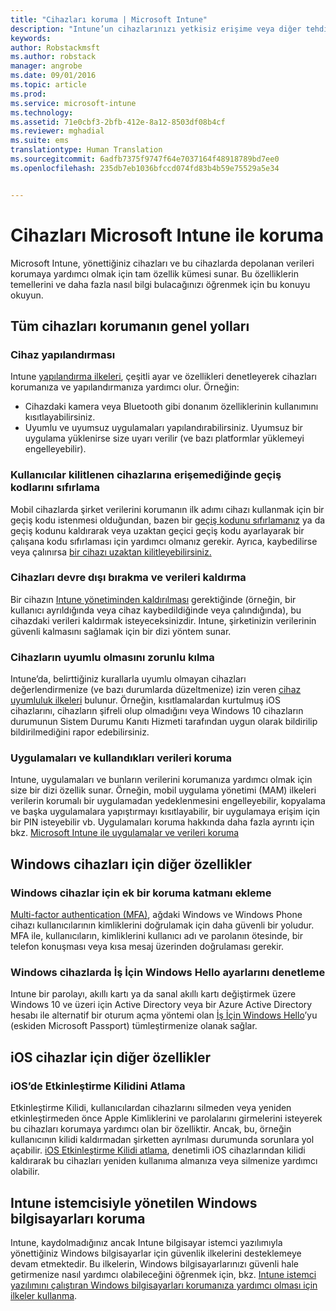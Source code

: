 ```yaml
---
title: "Cihazları koruma | Microsoft Intune"
description: "Intune’un cihazlarınızı yetkisiz erişime veya diğer tehditlere karşı korumanıza yardımcı olabileceği yollardan bazılarını öğrenin."
keywords: 
author: Robstackmsft
ms.author: robstack
manager: angrobe
ms.date: 09/01/2016
ms.topic: article
ms.prod: 
ms.service: microsoft-intune
ms.technology: 
ms.assetid: 71e0cbf3-2bfb-412e-8a12-8503df08b4cf
ms.reviewer: mghadial
ms.suite: ems
translationtype: Human Translation
ms.sourcegitcommit: 6adfb7375f9747f64e7037164f48918789bd7ee0
ms.openlocfilehash: 235db7eb1036bfccd074fd83b4b59e75529a5e34


---
```


# <a name="protect-devices-with-microsoft-intune"></a>Cihazları Microsoft Intune ile koruma

Microsoft Intune, yönettiğiniz cihazları ve bu cihazlarda depolanan verileri korumaya yardımcı olmak için tam özellik kümesi sunar. Bu özelliklerin temellerini ve daha fazla nasıl bilgi bulacağınızı öğrenmek için bu konuyu okuyun.

## <a name="general-ways-to-protect-all-devices"></a>Tüm cihazları korumanın genel yolları

### <a name="device-configuration"></a>Cihaz yapılandırması
Intune [yapılandırma ilkeleri](manage-settings-and-features-on-your-devices-with-microsoft-intune-policies.md), çeşitli ayar ve özellikleri denetleyerek cihazları korumanıza ve yapılandırmanıza yardımcı olur. Örneğin:
- Cihazdaki kamera veya Bluetooth gibi donanım özelliklerinin kullanımını kısıtlayabilirsiniz.
- Uyumlu ve uyumsuz uygulamaları yapılandırabilirsiniz. Uyumsuz bir uygulama yüklenirse size uyarı verilir (ve bazı platformlar yüklemeyi engelleyebilir).

### <a name="reset-passcodes-when-users-are-locked-out-of-their-devices"></a>Kullanıcılar kilitlenen cihazlarına erişemediğinde geçiş kodlarını sıfırlama
Mobil cihazlarda şirket verilerini korumanın ilk adımı cihazı kullanmak için bir geçiş kodu istenmesi olduğundan, bazen bir [geçiş kodunu sıfırlamanız](use-remote-lock-and-passcode-reset-in-microsoft-intune.md) ya da geçiş kodunu kaldırarak veya uzaktan geçici geçiş kodu ayarlayarak bir çalışana kodu sıfırlaması için yardımcı olmanız gerekir. Ayrıca, kaybedilirse veya çalınırsa [bir cihazı uzaktan kilitleyebilirsiniz.](use-remote-lock-and-passcode-reset-in-microsoft-intune.md)

### <a name="retire-devices-and-remove-data"></a>Cihazları devre dışı bırakma ve verileri kaldırma
Bir cihazın [Intune yönetiminden kaldırılması](retire-devices-from-microsoft-intune-management.md) gerektiğinde (örneğin, bir kullanıcı ayrıldığında veya cihaz kaybedildiğinde veya çalındığında), bu cihazdaki verileri kaldırmak isteyeceksinizdir. Intune, şirketinizin verilerinin güvenli kalmasını sağlamak için bir dizi yöntem sunar.

### <a name="require-devices-to-be-compliant"></a>Cihazların uyumlu olmasını zorunlu kılma
Intune’da, belirttiğiniz kurallarla uyumlu olmayan cihazları değerlendirmenize (ve bazı durumlarda düzeltmenize) izin veren [cihaz uyumluluk ilkeleri](introduction-to-device-compliance-policies-in-microsoft-intune.md) bulunur. Örneğin, kısıtlamalardan kurtulmuş iOS cihazlarını, cihazların şifreli olup olmadığını veya Windows 10 cihazların durumunun Sistem Durumu Kanıtı Hizmeti tarafından uygun olarak bildirilip bildirilmediğini rapor edebilirsiniz.

### <a name="protect-apps-and-the-data-they-use"></a>Uygulamaları ve kullandıkları verileri koruma
Intune, uygulamaları ve bunların verilerini korumanıza yardımcı olmak için size bir dizi özellik sunar. Örneğin, mobil uygulama yönetimi (MAM) ilkeleri verilerin korumalı bir uygulamadan yedeklenmesini engelleyebilir, kopyalama ve başka uygulamalara yapıştırmayı kısıtlayabilir, bir uygulamaya erişim için bir PIN isteyebilir vb. Uygulamaları koruma hakkında daha fazla ayrıntı için bkz. [Microsoft Intune ile uygulamalar ve verileri koruma](protect-apps-and-data-with-microsoft-intune.md)

## <a name="further-capabilities-for-windows-devices"></a>Windows cihazları için diğer özellikler

### <a name="add-an-additional-layer-of-protection-to-windows-devices"></a>Windows cihazlar için ek bir koruma katmanı ekleme
[Multi-factor authentication (MFA)](protect-windows-devices-with-multi-factor-authentication.md), ağdaki Windows ve Windows Phone cihazı kullanıcılarının kimliklerini doğrulamak için daha güvenli bir yoludur.  MFA ile, kullanıcıların, kimliklerini kullanıcı adı ve parolanın ötesinde, bir telefon konuşması veya kısa mesaj üzerinden doğrulaması gerekir.

### <a name="control-windows-hello-for-business-settings-on-windows-devices"></a>Windows cihazlarda İş İçin Windows Hello ayarlarını denetleme
Intune bir parolayı, akıllı kartı ya da sanal akıllı kartı değiştirmek üzere Windows 10 ve üzeri için Active Directory veya bir Azure Active Directory hesabı ile alternatif bir oturum açma yöntemi olan [İş İçin Windows Hello](control-microsoft-passport-settings-on-devices-with-microsoft-intune.md)’yu (eskiden Microsoft Passport) tümleştirmenize olanak sağlar.

## <a name="further-capabilities-for-ios-devices"></a>iOS cihazlar için diğer özellikler

### <a name="bypass-activation-lock-on-ios-devices"></a>iOS’de Etkinleştirme Kilidini Atlama
Etkinleştirme Kilidi, kullanıcılardan cihazlarını silmeden veya yeniden etkinleştirmeden önce Apple Kimliklerini ve parolalarını girmelerini isteyerek bu cihazları korumaya yardımcı olan bir özelliktir. Ancak, bu, örneğin kullanıcının kilidi kaldırmadan şirketten ayrılması durumunda sorunlara yol açabilir. [iOS Etkinleştirme Kilidi atlama](help-protect-ios-devices-with-activation-lock-bypass-for-microsoft-intune.md), denetimli iOS cihazlarından kilidi kaldırarak bu cihazları yeniden kullanıma almanıza veya silmenize yardımcı olabilir.



## <a name="protect-windows-pcs-managed-with-the-intune-client"></a>Intune istemcisiyle yönetilen Windows bilgisayarları koruma
Intune, kaydolmadığınız ancak Intune bilgisayar istemci yazılımıyla yönettiğiniz Windows bilgisayarlar için güvenlik ilkelerini desteklemeye devam etmektedir. Bu ilkelerin, Windows bilgisayarlarınızı güvenli hale getirmenize nasıl yardımcı olabileceğini öğrenmek için, bkz. [Intune istemci yazılımını çalıştıran Windows bilgisayarları korumanıza yardımcı olması için ilkeler kullanma](policies-to-protect-windows-pcs-in-microsoft-intune.md).



<!--HONumber=Dec16_HO2-->



